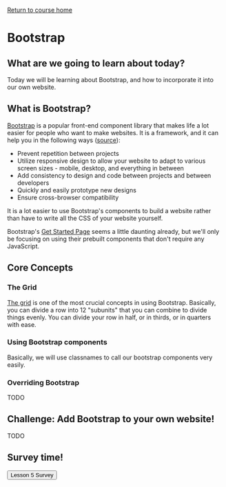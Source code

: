 <a href="https://wes-chen.github.io/build-a-website/">Return to course home</a>

# Bootstrap

## What are we going to learn about today?

Today we will be learning about Bootstrap, and how to incorporate it into our own website.

## What is Bootstrap?

[Bootstrap](https://getbootstrap.com/) is a popular front-end component library that makes life a lot easier for people who want to make websites. It is a framework, and it can help you in the following ways ([source](https://www.taniarascia.com/what-is-bootstrap-and-how-do-i-use-it/)):

-   Prevent repetition between projects
-   Utilize responsive design to allow your website to adapt to various screen sizes - mobile, desktop, and everything in between
-   Add consistency to design and code between projects and between developers
-   Quickly and easily prototype new designs
-   Ensure cross-browser compatibility

It is a lot easier to use Bootstrap's components to build a website rather than have to write all the CSS of your website yourself.

Bootstrap's [Get Started Page](https://getbootstrap.com/docs/4.3/getting-started/introduction/) seems a little daunting already, but we'll only be focusing on using their prebuilt components that don't require any JavaScript.

## Core Concepts

### The Grid

[The grid](https://getbootstrap.com/docs/3.4/examples/grid/) is one of the most crucial concepts in using Bootstrap. Basically, you can divide a row into 12 "subunits" that you can combine to divide things evenly. You can divide your row in half, or in thirds, or in quarters with ease.

### Using Bootstrap components

Basically, we will use classnames to call our bootstrap components very easily.

### Overriding Bootstrap

TODO

## Challenge: Add Bootstrap to your own website!

TODO

## Survey time!

<a href="https://docs.google.com/forms/d/e/1FAIpQLSdgsWcI1Y_uI8YAd3po9IOmRa-PUIsjm1HdMbU2f3HAsMn_Zg/viewform?usp=sf_link"><button>Lesson 5 Survey</button></a>
